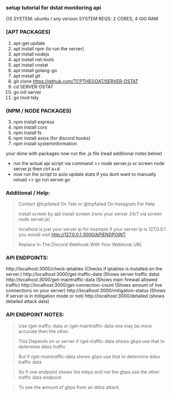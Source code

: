 ### setup tutorial for dstat monitoring api

OS SYSTEM: ubuntu / any version
SYSTEM REQS: 2 CORES, 4 GIG RAM

### (APT PACKAGES) 
1. apt-get update 
2. apt install npm (to run the server)
3. apt install nodejs
4. apt install net-tools
5. apt install vnstat
6. apt install golang-go
7. apt install git
8. git clone https://github.com/TCPTHEGOAT/SERVER-DSTAT
9. cd SERVER-DSTAT
11. go init server
12. go mod tidy

### (NPM / NODE PACKAGES) 
3. npm install express 
4. npm install cors
5. npm install fs
6. npm install axios (for discord hooks)
7. npm install systeminformation

your done with packages now run the .js file (read additional notes below)

- run the actual api script via command >> node server.js or screen node server.js then ctrl a+d
- now run the script to auto update stats if you dont want to manually reload >> go run server.go

### Additional / Help: 

> Contact @tcpfailed On Tele or @tcpfailed On Instagram For Help 

> install screen by apt install screen (runs your server 24/7 via screen node server.js)

> localhost is just your server ip for example 
if your server ip is 127.0.0.1 you would visit http://127.0.0.1:3000/APIENDPOINT

> Replace In The Discord Webhook With Your Webhook URL

### API ENDPOINTS: 

http://localhost:3000/check-iptables (Checks if iptables is installed on the server.)
http://localhost:3000/get-traffic-data (Shows server traffic data)
http://localhost:3000/get-maintraffic-data (Shows main firewall allowed traffic)
http://localhost:3000/get-connection-count (Shows amount of live connections on your server)
http://localhost:3000/mitigation-status (Shows if server is in mitigation mode or not)
http://localhost:3000/detailed (shows detailed attack data)

### API ENDPOINT NOTES:

> Use /get-traffic-data or /get-maintraffic-data one may be more accurate then the other. 

> This Depends on ur server if /get-traffic-data shows gbps use that to determine ddos traffic
 
> But if /get-maintraffic-data shows gbps use that to determine ddos traffic data 

> So if one endpoint shows the mbps and not the gbps use the other traffic data endpoint 

> To see the amount of gbps from an ddos attack
